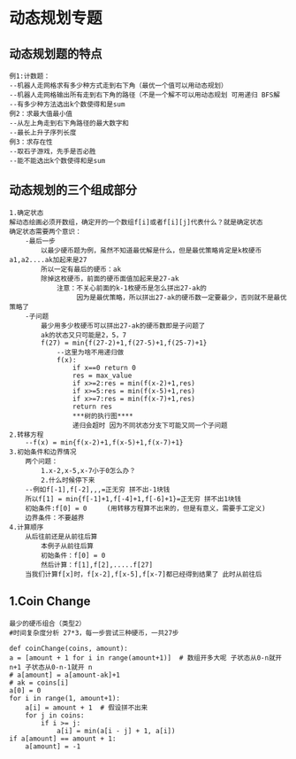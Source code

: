 # 动态规划专题

## 动态规划题的特点
    例1:计数题：
    --机器人走网格求有多少种方式走到右下角（最优一个值可以用动态规划）
    --机器人走网格输出所有走到右下角的路径（不是一个解不可以用动态规划 可用递归 BFS解
    --有多少种方法选出k个数使得和是sum
    例2：求最大值最小值
    --从左上角走到右下角路径的最大数字和
    --最长上升子序列长度
    例3：求存在性
    --取石子游戏，先手是否必胜
    --能不能选出k个数使得和是sum
## 动态规划的三个组成部分
    1.确定状态
    解动态绘画必须开数组，确定开的一个数组f[i]或者f[i][j]代表什么？就是确定状态
    确定状态需要两个意识：
        -最后一步
            以最少硬币题为例，虽然不知道最优解是什么，但是最优策略肯定是k枚硬币a1,a2....ak加起来是27
            所以一定有最后的硬币：ak
            除掉这枚硬币，前面的硬币面值加起来是27-ak
                注意：不关心前面的k-1枚硬币是怎么拼出27-ak的
                     因为是最优策略，所以拼出27-ak的硬币数一定要最少，否则就不是最优策略了
        -子问题
            最少用多少枚硬币可以拼出27-ak的硬币数即是子问题了
            ak的状态又只可能是2，5，7
            f(27) = min{f(27-2)+1,f(27-5)+1,f(25-7)+1}
                --这里为啥不用递归做
                f(x):
                    if x==0 return 0
                    res = max_value
                    if x>=2:res = min(f(x-2)+1,res)
                    if x>=5:res = min(f(x-5)+1,res)
                    if x>=7:res = min(f(x-7)+1,res)
                    return res
                    ***树的执行图****
                    递归会超时 因为不同状态分支下可能又同一个子问题
    2.转移方程
        --f(x) = min{f(x-2)+1,f(x-5)+1,f(x-7)+1}   
    3.初始条件和边界情况
        两个问题：
            1.x-2,x-5,x-7小于0怎么办？
            2.什么时候停下来
        --例如f[-1],f[-2],,,=正无穷 拼不出-1块钱
        所以f[1] = min{f[-1]+1,f[-4]+1,f[-6]+1}=正无穷 拼不出1块钱
        初始条件:f[0] = 0     (用转移方程算不出来的，但是有意义，需要手工定义)
        边界条件：不要越界
    4.计算顺序
        从后往前还是从前往后算
            本例子从前往后算
            初始条件：f[0] = 0
            然后计算：f[1],f[2],.....f[27]
        当我们计算f[x]时，f[x-2],f[x-5],f[x-7]都已经得到结果了 此时从前往后
        
## 1.Coin Change
    最少的硬币组合（类型2）
    #时间复杂度分析 27*3，每一步尝试三种硬币，一共27步
    
    def coinChange(coins, amount):
    a = [amount + 1 for i in range(amount+1)]  # 数组开多大呢 子状态从0-n就开 n+1 子状态从0-n-1就开 n
    # a[amount] = a[amount-ak]+1
    # ak = coins[i]
    a[0] = 0
    for i in range(1, amount+1):
        a[i] = amount + 1  # 假设拼不出来
        for j in coins:
            if i >= j:
                a[i] = min(a[i - j] + 1, a[i])
    if a[amount] == amount + 1:
        a[amount] = -1
    
    
    
